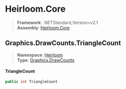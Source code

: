 # Heirloom.Core

> **Framework**: .NETStandard,Version=v2.1  
> **Assembly**: [Heirloom.Core][0]  

## Graphics.DrawCounts.TriangleCount

> **Namespace**: [Heirloom][0]  
> **Type**: [Graphics.DrawCounts][1]  

#### TriangleCount

```cs
public int TriangleCount
```

[0]: ../../../Heirloom.Core.md
[1]: ../Graphics.DrawCounts.md
